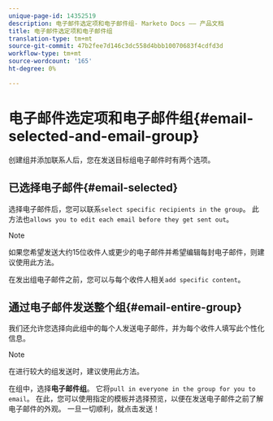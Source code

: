 ```yaml
---
unique-page-id: 14352519
description: 电子邮件选定项和电子邮件组- Marketo Docs —— 产品文档
title: 电子邮件选定项和电子邮件组
translation-type: tm+mt
source-git-commit: 47b2fee7d146c3dc558d4bbb10070683f4cdfd3d
workflow-type: tm+mt
source-wordcount: '165'
ht-degree: 0%

---
```



# 电子邮件选定项和电子邮件组{#email-selected-and-email-group}

创建组并添加联系人后，您在发送目标组电子邮件时有两个选项。

## 已选择电子邮件{#email-selected}

选择电子邮件后，您可以联系`select specific recipients in the group`。 此方法也`allows you to edit each email before they get sent out`。

>[!NOTE]
>
>如果您希望发送大约15位收件人或更少的电子邮件并希望编辑每封电子邮件，则建议使用此方法。

在发出组电子邮件之前，您可以与每个收件人相关`add specific content`。

## 通过电子邮件发送整个组{#email-entire-group}

我们还允许您选择向此组中的每个人发送电子邮件，并为每个收件人填写此个性化信息。

>[!NOTE]
>
>在进行较大的组发送时，建议使用此方法。

在组中，选择&#x200B;**电子邮件组**。 它将`pull in everyone in the group for you to email`。  在此，您可以使用指定的模板并选择预览，以便在发送电子邮件之前了解电子邮件的外观。 一旦一切顺利，就点击发送！
